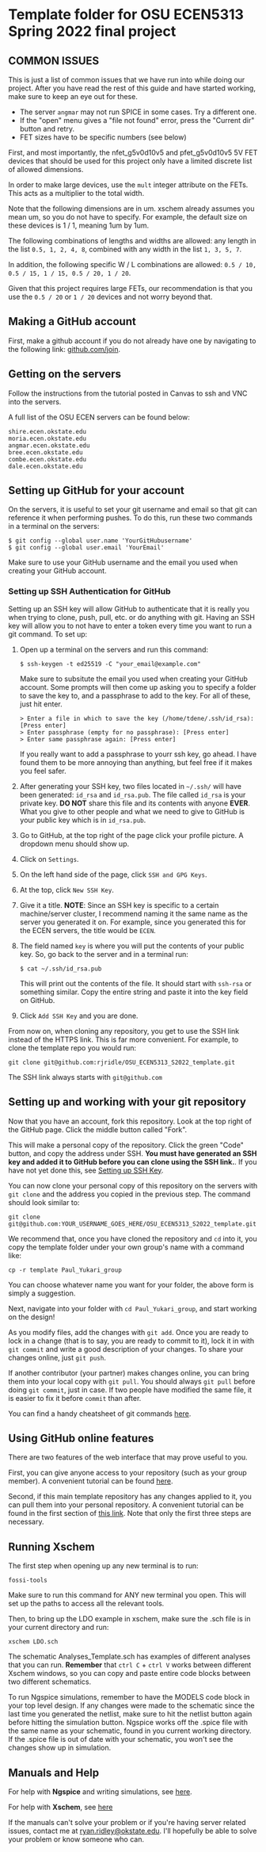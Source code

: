 # Template folder for OSU ECEN5313 Spring 2022 final project

## COMMON ISSUES

This is just a list of common issues that we have run into while doing our
project. After you have read the rest of this guide and have started working,
make sure to keep an eye out for these.

 * The server `angmar` may not run SPICE in some cases. Try a different one.
 * If the "open" menu gives a "file not found" error, press the "Current dir"
   button and retry.
 * FET sizes have to be specific numbers (see below)

First, and most importantly, the nfet\_g5v0d10v5 and pfet\_g5v0d10v5 5V FET
devices that should be used for this project only have a limited discrete list
of allowed dimensions.

In order to make large devices, use the `mult` integer attribute on the FETs.
This acts as a multiplier to the total width.

Note that the following dimensions are in um. xschem already assumes you mean
um, so you do not have to specify. For example, the default size on these
devices is 1 / 1, meaning 1um by 1um. 

The following combinations of lengths and widths are allowed: any length in the list
`0.5, 1, 2, 4, 8`, combined with any width in the list `1, 3, 5, 7`.

In addition, the following specific W / L combinations are allowed:
`0.5 / 10, 0.5 / 15, 1 / 15, 0.5 / 20, 1 / 20`.

Given that this project requires large FETs, our recommendation is that you use the
`0.5 / 20` or `1 / 20` devices and not worry beyond that.

## Making a GitHub account

First, make a github account if you do not already have one by navigating to
the following link: [github.com/join](https://github.com/join).

## Getting on the servers

Follow the instructions from the tutorial posted in Canvas to ssh and VNC into
the servers.

A full list of the OSU ECEN servers can be found below:
```
shire.ecen.okstate.edu
moria.ecen.okstate.edu
angmar.ecen.okstate.edu
bree.ecen.okstate.edu
combe.ecen.okstate.edu
dale.ecen.okstate.edu
```

## Setting up GitHub for your account

On the servers, it is useful to set your git username and email
so that git can reference it when performing pushes. To do this, run these two
commands in a terminal on the servers:

```
$ git config --global user.name 'YourGitHubusername'
$ git config --global user.email 'YourEmail'
```

Make sure to use your GitHub username and the email you used when creating your
GitHub account.

### Setting up SSH Authentication for GitHub
Setting up an SSH key will allow GitHub to authenticate that it is really
you when trying to clone, push, pull, etc. or do anything with git. Having
an SSH key will allow you to not have to enter a token every time you want
to run a git command. To set up:

1. Open up a terminal on the servers and run this command:

   ```
   $ ssh-keygen -t ed25519 -C "your_email@example.com"
   ```

   Make sure to subsitute the email you used when creating your
   GitHub account. Some prompts will then come up asking you to
   specify a folder to save the key to, and a passphrase to add
   to the key. For all of these, just hit enter. 

   ```
   > Enter a file in which to save the key (/home/tdene/.ssh/id_rsa): [Press enter]
   > Enter passphrase (empty for no passphrase): [Press enter]
   > Enter same passphrase again: [Press enter]
   ```

   If you really want to add a passphrase to yourr ssh key, go ahead. I have
   found them to be more annoying than anything, but feel free if it makes you
   feel safer.

2. After generating your SSH key, two files located in `~/.ssh/` will have been
   generated: `id_rsa` and `id_rsa.pub`. The file called `id_rsa` is your private
   key. **DO NOT** share this file and its contents with anyone **EVER**. What you
   give to other people and what we need to give to GitHub is your public key which
   is in `id_rsa.pub`.

3. Go to GitHub, at the top right of the page click your profile picture. A dropdown
   menu should show up.

4. Click on `Settings`.

5. On the left hand side of the page, click `SSH and GPG Keys`.

6. At the top, click `New SSH Key`.

7. Give it a title. **NOTE**: Since an SSH key is specific to a certain machine/server
   cluster, I recommend naming it the same name as the server you generated it on. For
   example, since you generated this for the ECEN servers, the title would be `ECEN`.

8. The field named `key` is where you will put the contents of your public key. So, go
   back to the server and in a terminal run:

   ```
   $ cat ~/.ssh/id_rsa.pub
   ```

   This will print out the contents of the file. It should start with `ssh-rsa`
   or something similar. Copy the entire string and paste it into the key field
   on GitHub.

9. Click `Add SSH Key` and you are done.

From now on, when cloning any repository, you get to use the SSH link instead of the HTTPS link. This is far more convenient. For example, to clone the template repo you would run:

```
git clone git@github.com:rjridle/OSU_ECEN5313_S2022_template.git
```

The SSH link always starts with `git@github.com`

## Setting up and working with your git repository

Now that you have an account, fork this repository. Look at the top right of
the GitHub page. Click the middle button called "Fork".

This will make a personal copy of the repository. Click the green "Code"
button, and copy the address under SSH. **You must have generated an SSH key
and added it to GitHub before you can clone using the SSH link.**. If you
have not yet done this, see [Setting up SSH Key](#setting-up-ssh-authentication-for-github).

You can now clone your personal copy of this repository on the servers with
`git clone` and the address you copied in the previous step. The command should
look similar to:

```
git clone git@github.com:YOUR_USERNAME_GOES_HERE/OSU_ECEN5313_S2022_template.git
```

We recommend that, once you have cloned the repository and `cd` into it, you
copy the template folder under your own group's name with a command like:

```
cp -r template Paul_Yukari_group
```

You can choose whatever name you want for your folder, the above form is simply
a suggestion.

Next, navigate into your folder with `cd Paul_Yukari_group`, and start working
on the design!

As you modify files, add the changes with `git add`. Once you are ready to lock
in a change (that is to say, you are ready to commit to it), lock it in with
`git commit` and write a good description of your changes. To share your
changes online, just `git push`.

If another contributor (your partner) makes changes online, you can bring them
into your local copy with `git pull`. You should always `git pull` before doing
`git commit`, just in case. If two people have modified the same file, it is
easier to fix it before `commit` than after.

You can find a handy cheatsheet of git commands
[here](https://education.github.com/git-cheat-sheet-education.pdf).

## Using GitHub online features

There are two features of the web interface that may prove useful to you.

First, you can give anyone access to your repository (such as your group
member). A convenient tutorial can be found
[here](https://docs.github.com/en/account-and-profile/setting-up-and-managing-your-github-user-account/managing-access-to-your-personal-repositories/inviting-collaborators-to-a-personal-repository).

Second, if this main template repository has any changes applied to it, you can
pull them into your personal repository. A convenient tutorial can be found in
the first section of [this
link](https://docs.github.com/en/github-ae@latest/pull-requests/collaborating-with-pull-requests/working-with-forks/syncing-a-fork).
Note that only the first three steps are necessary.

## Running Xschem
The first step when opening up any new terminal is to run:

```
fossi-tools
```

Make sure to run this command for ANY new terminal you open. 
This will set up the paths to access all the relevant tools.

Then, to bring up the LDO example in xschem, make sure 
the .sch file is in your current directory and run:

```
xschem LDO.sch
```

The schematic Analyses_Template.sch has examples of different analyses
that you can run. **Remember** that `ctrl C` + `ctrl V` works between different
Xschem windows, so you can copy and paste entire code blocks between
two different schematics. 

To run Ngspice simulations, remember to have the MODELS code block in
your top level design. If any changes were made to the schematic since
the last time you generated the netlist, make sure to hit the netlist button
again before hitting the simulation button. Ngspice works off the .spice file
with the same name as your schematic, found in you current working directory. 
If the .spice file is out of date with your schematic, you won't see the changes
show up in simulation.

## Manuals and Help
For help with **Ngspice** and writing simulations, see [here](http://ngspice.sourceforge.net/docs/ngspice-manual.pdf).

For help with **Xschem**, see [here](https://xschem.sourceforge.io/stefan/xschem_man/xschem_man.html)

If the manuals can't solve your problem or if you're having server related issues, contact me at
ryan.ridley@okstate.edu. I'll hopefully be able to solve your problem or know someone who can.


